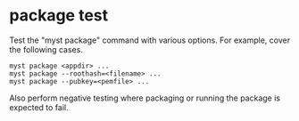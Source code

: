 package test
============

Test the "myst package" command with various options. For example, cover the
following cases.

```
myst package <appdir> ...
myst package --roothash=<filename> ...
myst package --pubkey=<pemfile> ...
```

Also perform negative testing where packaging or running the package is
expected to fail.
